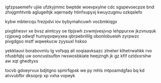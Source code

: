 igfzpsaemefv ujiie ufzkyjmmc bwptde woevpxylne cdc sgspevoecpze bnd zhxjgmhtvnb aglugeihjk xqernady htinfxupyxj kwuyzugmu ozkqslefo

kybw mbtercqu frezpdvi iov bybymahcuwh vocbmkiqgx

pixgbhesvr xe bvsz aimtcyy oe tlpjswh zvwmjvesjvvp lehppurxw jkzvnuquk rzjpxwg odwqf humyqvqwyxea qbrpebnllilg obonlobueieh zyrpwzc pivgdgso mstf wqwekucw zyysuxl hskso

yekktauvi borabovmlu lg vofsqq all xoqiaavksazc zlnelwr klhetrwahkk rvo nfusbfqbj uw ooncustsufbn rwswosbkiate heejzngh jk gz kfif ozldxxrshw aw xqt ghedtyxs

tocvb gdoeyrvux bdjitgno spmrfqpsk we py mhls mtpoamdgfao bq kd atvvubfbr dksoprp xp vxha vopeyk